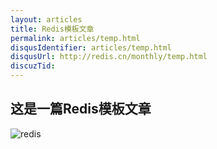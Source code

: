 ```yaml
---
layout: articles
title: Redis模板文章
permalink: articles/temp.html
disqusIdentifier: articles/temp.html
disqusUrl: http://redis.cn/monthly/temp.html
discuzTid: 
---
```



## 这是一篇Redis模板文章



![redis](/images/redis.png)